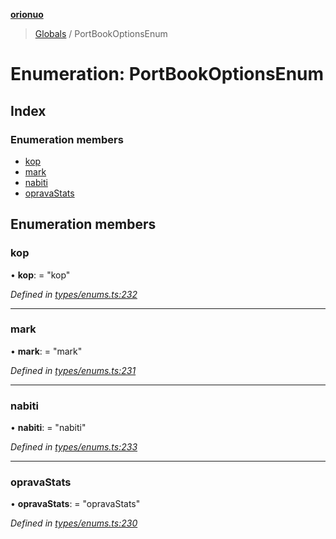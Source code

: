 **[orionuo](../README.md)**

> [Globals](../globals.md) / PortBookOptionsEnum

# Enumeration: PortBookOptionsEnum

## Index

### Enumeration members

* [kop](portbookoptionsenum.md#kop)
* [mark](portbookoptionsenum.md#mark)
* [nabiti](portbookoptionsenum.md#nabiti)
* [opravaStats](portbookoptionsenum.md#opravastats)

## Enumeration members

### kop

•  **kop**:  = "kop"

*Defined in [types/enums.ts:232](https://github.com/msviha/orionuo/blob/2f31050/src/types/enums.ts#L232)*

___

### mark

•  **mark**:  = "mark"

*Defined in [types/enums.ts:231](https://github.com/msviha/orionuo/blob/2f31050/src/types/enums.ts#L231)*

___

### nabiti

•  **nabiti**:  = "nabiti"

*Defined in [types/enums.ts:233](https://github.com/msviha/orionuo/blob/2f31050/src/types/enums.ts#L233)*

___

### opravaStats

•  **opravaStats**:  = "opravaStats"

*Defined in [types/enums.ts:230](https://github.com/msviha/orionuo/blob/2f31050/src/types/enums.ts#L230)*
